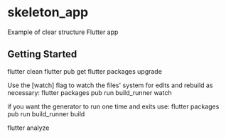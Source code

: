 # skeleton_app

Example of clear structure Flutter app

## Getting Started

flutter clean
flutter pub get
flutter packages upgrade

Use the [watch] flag to watch the files' system for edits and rebuild as necessary:
flutter packages pub run build_runner watch

if you want the generator to run one time and exits use:
flutter packages pub run build_runner build

flutter analyze